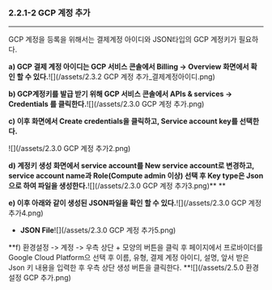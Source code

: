 ### 2.2.1-2 GCP 계정 추가

---

GCP 계정을 등록을 위해서는 결제계정 아이디와 JSON타입의 GCP 계정키가 필요하다.

**a\) GCP 결제 계정 아이디는  GCP 서비스 콘솔에서 Billing -&gt; Overview 화면에서 확인 할 수 있다.**![](/assets/2.3.2 GCP 계정 추가_결제계정아이디.png)

**b\) GCP계정키를 발급 받기 위해 GCP 서비스 콘솔에서 APIs & services -&gt; Credentials 를 클릭한다.**![](/assets/2.3.0 GCP 계정 추가.png)

**c\) 이후 화면에서 Create credentials을 클릭하고, Service account key를 선택한다.**

![](/assets/2.3.0 GCP 계정 추가2.png)

**d\) 계정키 생성 화면에서 service account를 New service account로 변경하고, service account name과 Role\(Compute admin 이상\)  선택 후 Key type은 Json으로 하여 파일을 생성한다.**![](/assets/2.3.0 GCP 계정 추가3.png)** **

**e\) 이후 아래와 같이 생성된 JSON파일을 확인 할 수 있다.**![](/assets/2.3.0 GCP 계정 추가4.png)

* **JSON File**![](/assets/2.3.0 GCP 계정 추가5.png)

**f\) 환경설정 -&gt; 계정 -&gt; 우측 상단 + 모양의 버튼을 클릭 후 페이지에서 프로바이더를 Google Cloud Platform으 선택 후 이름, 유형, 결제 계정 아이디, 설명, 앞서 받은 Json 키 내용을 입력한 후 우측 상단 생성 버튼을 클릭한다. **![](/assets/2.5.0 환경설정 GCP 추가.png)

